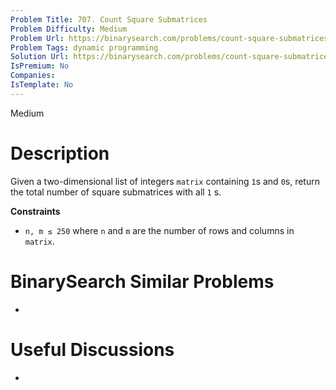 ```yaml
---
Problem Title: 707. Count Square Submatrices
Problem Difficulty: Medium
Problem Url: https://binarysearch.com/problems/count-square-submatrices/
Problem Tags: dynamic programming
Solution Url: https://binarysearch.com/problems/count-square-submatrices/solutions/
IsPremium: No
Companies: 
IsTemplate: No
---
```


<span style="color: ;">Medium</span>

# Description

Given a two-dimensional list of integers `matrix` containing `1`s and `0`s, return the total number of square submatrices with all `1` s.

**Constraints**
- `n, m ≤ 250` where `n` and `m` are the number of rows and columns in `matrix`.

# BinarySearch Similar Problems

- []()

# Useful Discussions

- []()
